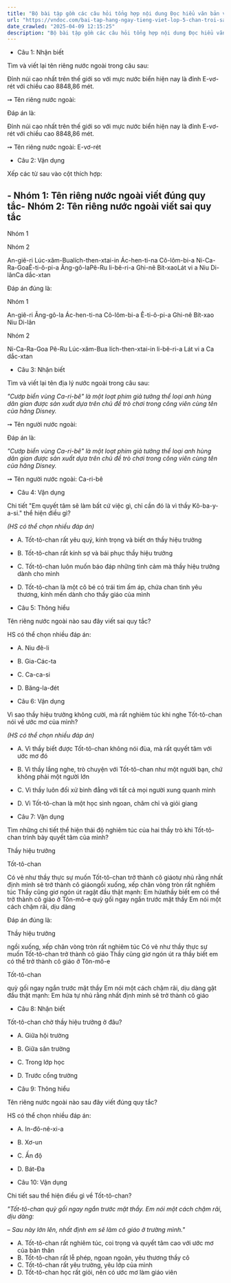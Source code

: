 ```yaml
---
title: "Bộ bài tập gồm các câu hỏi tổng hợp nội dung Đọc hiểu văn bản và Luyện từ và câu được học ở Tuần 32 trong chương trình Tiếng Việt lớp 5 Tập 2 Chân trời sáng tạo."
url: "https://vndoc.com/bai-tap-hang-ngay-tieng-viet-lop-5-chan-troi-sang-tao-tuan-32-thu-3-337942"
date_crawled: "2025-04-09 12:15:25"
description: "Bộ bài tập gồm các câu hỏi tổng hợp nội dung Đọc hiểu văn bản và Luyện từ và câu được học ở Tuần 32 trong chương trình Tiếng Việt lớp 5 Tập 2 Chân trời sáng tạo."
---
```


* Câu 1:  Nhận biết

Tìm và viết lại tên riêng nước ngoài trong câu sau:

Đỉnh núi cao nhất trên thế giới so với mực nước biển hiện nay là đỉnh E-vơ-rét với chiều cao 8848,86 mét.

➙ Tên riêng nước ngoài: 

Đáp án là:

Đỉnh núi cao nhất trên thế giới so với mực nước biển hiện nay là đỉnh E-vơ-rét với chiều cao 8848,86 mét.

➙ Tên riêng nước ngoài: E-vơ-rét

* Câu 2:  Vận dụng

Xếp các từ sau vào cột thích hợp:

\- Nhóm 1: Tên riêng nước ngoài viết đúng quy tắc\- Nhóm 2: Tên riêng nước ngoài viết sai quy tắc  
---  
  
Nhóm 1

Nhóm 2

An-giê-ri Lúc-xăm-Bualích-then-xtai-in Ác-hen-ti-na Cô-lôm-bi-a Ni-Ca-Ra-GoaÊ-ti-ô-pi-a Ăng-gô-laPê-Ru li-bê-ri-a Ghi-nê Bít-xaoLát vi a Niu Di-lânCa dắc-xtan

Đáp án đúng là:

Nhóm 1

An-giê-ri Ăng-gô-la Ác-hen-ti-na Cô-lôm-bi-a Ê-ti-ô-pi-a Ghi-nê Bít-xao Niu Di-lân

Nhóm 2

Ni-Ca-Ra-Goa Pê-Ru Lúc-xăm-Bua lích-then-xtai-in li-bê-ri-a Lát vi a Ca dắc-xtan

* Câu 3:  Nhận biết

Tìm và viết lại tên địa lý nước ngoài trong câu sau:

_"Cướp biển vùng Ca-ri-bê" là một loạt phim giả tưởng thể loại anh hùng dân gian được sản xuất dựa trên chủ đề trò chơi trong công viên cùng tên của hãng Disney._

➙ Tên người nước ngoài: 

Đáp án là:

_"Cướp biển vùng Ca-ri-bê" là một loạt phim giả tưởng thể loại anh hùng dân gian được sản xuất dựa trên chủ đề trò chơi trong công viên cùng tên của hãng Disney._

➙ Tên người nước ngoài: Ca-ri-bê

* Câu 4:  Vận dụng

Chi tiết "Em quyết tâm sẽ làm bất cứ việc gì, chỉ cần đó là vì thầy Kô-ba-y-a-si." thể hiện điều gì?

_(HS có thể chọn nhiều đáp án)_

  * A. Tốt-tô-chan rất yêu quý, kính trọng và biết ơn thầy hiệu trưởng 
  * B. Tốt-tô-chan rất kính sợ và bái phục thầy hiệu trưởng 
  * C. Tốt-tô-chan luôn muốn báo đáp những tình cảm mà thầy hiệu trưởng dành cho mình 
  * D. Tốt-tô-chan là một cô bé có trái tim ấm áp, chứa chan tình yêu thương, kính mến dành cho thầy giáo của mình 



* Câu 5:  Thông hiểu

Tên riêng nước ngoài nào sau đây viết sai quy tắc?

HS có thể chọn nhiều đáp án:

  * A. Niu đê-li 
  * B. Gia-Các-ta 
  * C. Ca-ca-si 
  * D. Băng-la-đét 



* Câu 6:  Vận dụng

Vì sao thầy hiệu trưởng không cười, mà rất nghiêm túc khi nghe Tốt-tô-chan nói về ước mơ của mình?

_(HS có thể chọn nhiều đáp án)_

  * A. Vì thầy biết được Tốt-tô-chan không nói đùa, mà rất quyết tâm với ước mơ đó 
  * B. Vì thầy lắng nghe, trò chuyện với Tốt-tô-chan như một người bạn, chứ không phải một người lớn 
  * C. Vì thầy luôn đối xử bình đẳng với tất cả mọi người xung quanh mình 
  * D. Vì Tốt-tô-chan là một học sinh ngoan, chăm chỉ và giỏi giang 



* Câu 7:  Vận dụng

Tìm những chi tiết thể hiện thái độ nghiêm túc của hai thầy trò khi Tốt-tô-chan trình bày quyết tâm của mình?

Thầy hiệu trưởng

Tốt-tô-chan

Có vẻ như thầy thực sự muốn Tốt-tô-chan trở thành cô giáotự nhủ rằng nhất định mình sẽ trở thành cô giáongồi xuống, xếp chân vòng tròn rất nghiêm túc Thầy cũng giơ ngón út ragật đầu thật mạnh: Em hứathầy biết em có thể trở thành cô giáo ở Tôn-mô-e quỳ gối ngay ngắn trước mặt thầy Em nói một cách chậm rãi, dịu dàng

Đáp án đúng là:

Thầy hiệu trưởng

ngồi xuống, xếp chân vòng tròn rất nghiêm túc Có vẻ như thầy thực sự muốn Tốt-tô-chan trở thành cô giáo Thầy cũng giơ ngón út ra thầy biết em có thể trở thành cô giáo ở Tôn-mô-e

Tốt-tô-chan

quỳ gối ngay ngắn trước mặt thầy Em nói một cách chậm rãi, dịu dàng gật đầu thật mạnh: Em hứa tự nhủ rằng nhất định mình sẽ trở thành cô giáo

* Câu 8:  Nhận biết

Tốt-tô-chan chờ thầy hiệu trưởng ở đâu?

  * A. Giữa hội trường 
  * B. Giữa sân trường 
  * C. Trong lớp học 
  * D. Trước cổng trường 



* Câu 9:  Thông hiểu

Tên riêng nước ngoài nào sau đây viết đúng quy tắc?

HS có thể chọn nhiều đáp án:

  * A. In-đô-nê-xi-a 
  * B. Xơ-un 
  * C. Ấn độ 
  * D. Bát-Đa 



* Câu 10:  Vận dụng

Chi tiết sau thể hiện điều gì về Tốt-tô-chan?

_"Tốt-tô-chan quỳ gối ngay ngắn trước mặt thầy. Em nói một cách chậm rãi, dịu dàng:_

_– Sau này lớn lên, nhất định em sẽ làm cô giáo ở trường mình."_

  * A. Tốt-tô-chan rất nghiêm túc, coi trọng và quyết tâm cao với ước mơ của bản thân 
  * B. Tốt-tô-chan rất lễ phép, ngoan ngoãn, yêu thương thầy cô 
  * C. Tốt-tô-chan rất yêu trường, yêu lớp của mình 
  * D. Tốt-tô-chan học rất giỏi, nên có ước mơ làm giáo viên 


